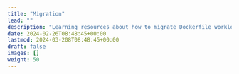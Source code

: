 ```yaml
---
title: "Migration"
lead: ""
description: "Learning resources about how to migrate Dockerfile workloads from third party container images to Chainguard Images"
date: 2024-02-26T08:48:45+00:00
lastmod: 2024-03-208T08:48:45+00:00
draft: false
images: []
weight: 50
---
```

